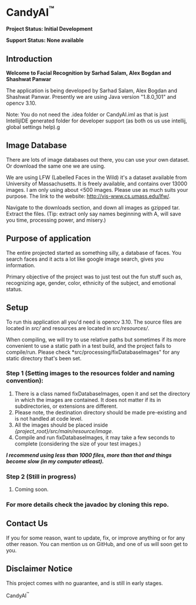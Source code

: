 # CandyAI<sup>&trade;</sup>
**Project Status: Initial Development**

**Support Status: None available**

## Introduction
**Welcome to Facial Recognition by Sarhad Salam, Alex Bogdan and Shashwat Panwar**

The application is being developed by Sarhad Salam, Alex Bogdan and Shashwat Panwar. Presently we are using Java version "1.8.0_101" and opencv 3.10.

Note: You do not need the .idea folder or CandyAI.iml as that is just IntellijIDE generated folder for developer support (as both os us use intellij, global settings help).g

## Image Database
There are lots of image databases out there, you can use your own dataset. Or download the same one we are using. 

We are using LFW (Labelled Faces in the Wild) it's a dataset available from University of Massachusetts. It is freely available, and contains over 13000 images. I am only using about <500 images. Please use as much suits your purpose.
 The link to the website: http://vis-www.cs.umass.edu/lfw/.
 
 Navigate to the downloads section, and down all images as gzipped tar. Extract the files. (Tip: extract only say names beginning with A, will save you time, processing power, and misery.)
 

## Purpose of application
The entire projected started as something silly, a database of faces. You search faces and it acts a lot like google image search, gives you information.

Primary objective of the project was to just test out the fun stuff such as, recognizing age, gender, color, ethnicity of the subject, and emotional status. 
 
## Setup
To run this application all you'd need is opencv 3.10.  The source files are located in *src/* and resources are located in *src/resources/*.

When compiling, we will try to use relative paths but sometimes if its more convenient to use a static path in a test build, and the project fails to compile/run. Please check *src/processing/fixDatabaseImages" for any static directory that's been set.

### Step 1 (Setting images to the resources folder and naming convention):
1. There is a class named fixDatabaseImages, open it and set the directory in which the images are contained. It does not matter if its in subdirectories, or extensions are different.
2. Please note, the destination directory should be made pre-existing and is not handled at code level.
3. All the images should be placed inside *{project_root}/src/main/resource/image*.
4. Compile and run fixDatabaseImages, it may take a few seconds to complete (considering the size of your test images.)

***I recommend using less than 1000 files, more than that and things become slow (in my computer atleast).***

### Step 2 (Still in progress)
1. Coming soon.




### For more details check the javadoc by cloning this repo.
## Contact Us
If you for some reason, want to update, fix, or improve anything or for any other reason. You can mention us on GitHub, and one of us will soon get to you.

## Disclaimer Notice
This project comes with no guarantee, and is still in early stages.
 
CandyAI<sup>&trade;</sup>
